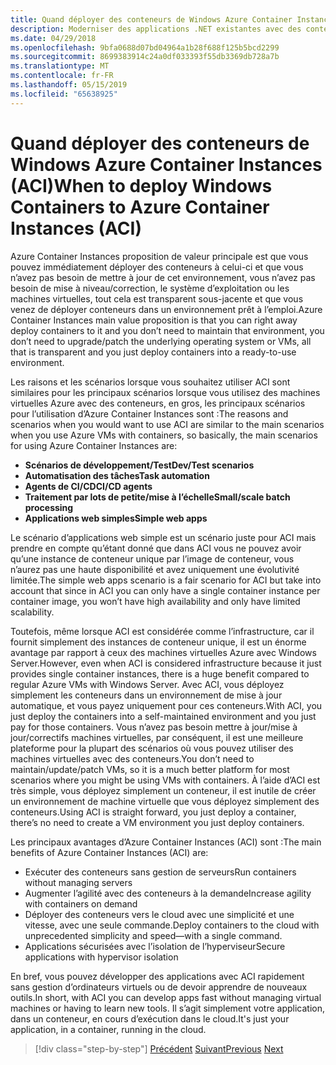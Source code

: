 ```yaml
---
title: Quand déployer des conteneurs de Windows Azure Container Instances (ACI)
description: Moderniser des applications .NET existantes avec des conteneurs de Cloud Azure et Windows | Quand déployer des conteneurs de Windows Azure Container Instances (ACI)
ms.date: 04/29/2018
ms.openlocfilehash: 9bfa0688d07bd04964a1b28f688f125b5bcd2299
ms.sourcegitcommit: 8699383914c24a0df033393f55db3369db728a7b
ms.translationtype: MT
ms.contentlocale: fr-FR
ms.lasthandoff: 05/15/2019
ms.locfileid: "65638925"
---
```

# <a name="when-to-deploy-windows-containers-to-azure-container-instances-aci"></a><span data-ttu-id="abe3e-103">Quand déployer des conteneurs de Windows Azure Container Instances (ACI)</span><span class="sxs-lookup"><span data-stu-id="abe3e-103">When to deploy Windows Containers to Azure Container Instances (ACI)</span></span>

<span data-ttu-id="abe3e-104">Azure Container Instances proposition de valeur principale est que vous pouvez immédiatement déployer des conteneurs à celui-ci et que vous n’avez pas besoin de mettre à jour de cet environnement, vous n’avez pas besoin de mise à niveau/correction, le système d’exploitation ou les machines virtuelles, tout cela est transparent sous-jacente et que vous venez de déployer conteneurs dans un environnement prêt à l’emploi.</span><span class="sxs-lookup"><span data-stu-id="abe3e-104">Azure Container Instances main value proposition is that you can right away deploy containers to it and you don’t need to maintain that environment, you don’t need to upgrade/patch the underlying operating system or VMs, all that is transparent and you just deploy containers into a ready-to-use environment.</span></span>

<span data-ttu-id="abe3e-105">Les raisons et les scénarios lorsque vous souhaitez utiliser ACI sont similaires pour les principaux scénarios lorsque vous utilisez des machines virtuelles Azure avec des conteneurs, en gros, les principaux scénarios pour l’utilisation d’Azure Container Instances sont :</span><span class="sxs-lookup"><span data-stu-id="abe3e-105">The reasons and scenarios when you would want to use ACI are similar to the main scenarios when you use Azure VMs with containers, so basically, the main scenarios for using Azure Container Instances are:</span></span>

- <span data-ttu-id="abe3e-106">**Scénarios de développement/Test**</span><span class="sxs-lookup"><span data-stu-id="abe3e-106">**Dev/Test scenarios**</span></span>
- <span data-ttu-id="abe3e-107">**Automatisation des tâches**</span><span class="sxs-lookup"><span data-stu-id="abe3e-107">**Task automation**</span></span>
- <span data-ttu-id="abe3e-108">**Agents de CI/CD**</span><span class="sxs-lookup"><span data-stu-id="abe3e-108">**CI/CD agents**</span></span>
- <span data-ttu-id="abe3e-109">**Traitement par lots de petite/mise à l’échelle**</span><span class="sxs-lookup"><span data-stu-id="abe3e-109">**Small/scale batch processing**</span></span>
- <span data-ttu-id="abe3e-110">**Applications web simples**</span><span class="sxs-lookup"><span data-stu-id="abe3e-110">**Simple web apps**</span></span>

<span data-ttu-id="abe3e-111">Le scénario d’applications web simple est un scénario juste pour ACI mais prendre en compte qu’étant donné que dans ACI vous ne pouvez avoir qu’une instance de conteneur unique par l’image de conteneur, vous n’aurez pas une haute disponibilité et avez uniquement une évolutivité limitée.</span><span class="sxs-lookup"><span data-stu-id="abe3e-111">The simple web apps scenario is a fair scenario for ACI but take into account that since in ACI you can only have a single container instance per container image, you won’t have high availability and only have limited scalability.</span></span>

<span data-ttu-id="abe3e-112">Toutefois, même lorsque ACI est considérée comme l’infrastructure, car il fournit simplement des instances de conteneur unique, il est un énorme avantage par rapport à ceux des machines virtuelles Azure avec Windows Server.</span><span class="sxs-lookup"><span data-stu-id="abe3e-112">However, even when ACI is considered infrastructure because it just provides single container instances, there is a huge benefit compared to regular Azure VMs with Windows Server.</span></span> <span data-ttu-id="abe3e-113">Avec ACI, vous déployez simplement les conteneurs dans un environnement de mise à jour automatique, et vous payez uniquement pour ces conteneurs.</span><span class="sxs-lookup"><span data-stu-id="abe3e-113">With ACI, you just deploy the containers into a self-maintained environment and you just pay for those containers.</span></span> <span data-ttu-id="abe3e-114">Vous n’avez pas besoin mettre à jour/mise à jour/correctifs machines virtuelles, par conséquent, il est une meilleure plateforme pour la plupart des scénarios où vous pouvez utiliser des machines virtuelles avec des conteneurs.</span><span class="sxs-lookup"><span data-stu-id="abe3e-114">You don’t need to maintain/update/patch VMs, so it is a much better platform for most scenarios where you might be using VMs with containers.</span></span> <span data-ttu-id="abe3e-115">À l’aide d’ACI est très simple, vous déployez simplement un conteneur, il est inutile de créer un environnement de machine virtuelle que vous déployez simplement des conteneurs.</span><span class="sxs-lookup"><span data-stu-id="abe3e-115">Using ACI is straight forward, you just deploy a container, there’s no need to create a VM environment you just deploy containers.</span></span>

<span data-ttu-id="abe3e-116">Les principaux avantages d’Azure Container Instances (ACI) sont :</span><span class="sxs-lookup"><span data-stu-id="abe3e-116">The main benefits of Azure Container Instances (ACI) are:</span></span>

- <span data-ttu-id="abe3e-117">Exécuter des conteneurs sans gestion de serveurs</span><span class="sxs-lookup"><span data-stu-id="abe3e-117">Run containers without managing servers</span></span>
- <span data-ttu-id="abe3e-118">Augmenter l’agilité avec des conteneurs à la demande</span><span class="sxs-lookup"><span data-stu-id="abe3e-118">Increase agility with containers on demand</span></span>
- <span data-ttu-id="abe3e-119">Déployer des conteneurs vers le cloud avec une simplicité et une vitesse, avec une seule commande.</span><span class="sxs-lookup"><span data-stu-id="abe3e-119">Deploy containers to the cloud with unprecedented simplicity and speed—with a single command.</span></span>
- <span data-ttu-id="abe3e-120">Applications sécurisées avec l’isolation de l’hyperviseur</span><span class="sxs-lookup"><span data-stu-id="abe3e-120">Secure applications with hypervisor isolation</span></span>

<span data-ttu-id="abe3e-121">En bref, vous pouvez développer des applications avec ACI rapidement sans gestion d’ordinateurs virtuels ou de devoir apprendre de nouveaux outils.</span><span class="sxs-lookup"><span data-stu-id="abe3e-121">In short, with ACI you can develop apps fast without managing virtual machines or having to learn new tools.</span></span> <span data-ttu-id="abe3e-122">Il s’agit simplement votre application, dans un conteneur, en cours d’exécution dans le cloud.</span><span class="sxs-lookup"><span data-stu-id="abe3e-122">It's just your application, in a container, running in the cloud.</span></span>

> [!div class="step-by-step"]
> <span data-ttu-id="abe3e-123">[Précédent](when-to-deploy-windows-containers-to-azure-vms-iaas-cloud.md)
> [Suivant](when-to-deploy-windows-containers-to-service-fabric.md)</span><span class="sxs-lookup"><span data-stu-id="abe3e-123">[Previous](when-to-deploy-windows-containers-to-azure-vms-iaas-cloud.md)
[Next](when-to-deploy-windows-containers-to-service-fabric.md)</span></span>
